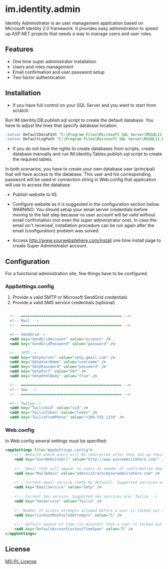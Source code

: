 im.identity.admin
=================

Identity Administrator is an user management application based on Microsoft Identity 2.0 framework. It provides easy administration to speed up ASP.NET projects that needs a way to manage users and user roles. 

## Features

- One time super administrator installation 
- Users and roles management
- Email confirmation and user password setup
- Two factor authentication

## Installation

- If you have full control on your SQL Server and you want to start from scratch.

Run IM.Identity.DB.publish.sql script to create the default database. You have to adjust the lines that specify database location:

```sql
:setvar DefaultDataPath "C:\Program Files\Microsoft SQL Server\MSSQL11.MSSQLSERVER12\MSSQL\DATA\"
:setvar DefaultLogPath "C:\Program Files\Microsoft SQL Server\MSSQL11.MSSQLSERVER12\MSSQL\DATA\"
```

- If you do not have the rights to create databases from scripts, create database manually and run IM.Identity.Tables.publish.sql
script to create the required tables.

In both scenarios, you have to create your own database user (principal) that will have access to the database. This user and his corresponding password
will be used in connection string in Web.config that application will use to access the database.

- Publish website to IIS.

- Configure website as it is suggested in the configuration section below. 
WARNING: You should setup your email server credentials before moving to the last step because no user account will be valid without email confirmation (not even the super administrator one). In case the email isn't received, installation procedure can be run again after the email (configuration) problem was solved.

- Access http://www.yourwebsitehere.com/install one time install page to create Super Administrator account. 

## Configuration

For a functional administration site, few things have to be configured.

### AppSettings.config

1. Provide a valid SMTP or Microsoft SendGrid credentials
2. Provide a valid SMS service credentials (optional)

```asp

  <!-- ============================================= -->
  <!-- Mail -->
  <!-- ============================================= -->

  <!-- SendGrid-->
  <add key="SendGridAccount" value="account" />
  <add key="SendGridPassword" value="password" />

  <!-- SMTP-->
  <add key="SmtpServer" value="smtp.gmail.com" />
  <add key="SmtpUserName" value="username" />
  <add key="SmtpPassword" value="password" />
  <add key="SmtpPort" value="587" />
  <add key="SmtpHtmlBody" value="True" />

  <!-- ============================================= -->
  <!-- Sms -->
  <!-- ============================================= -->

  <!-- Twilio-->
  <add key="TwilioSid" value="sid" />
  <add key="TwilioToken" value="token" />
  <add key="TwilioFromPhone" value="+206-555-1234" />
```

### Web.config

In Web.config several settings must be specified:

```asp	
<appSettings file="AppSettings.config">
	<!-- Website where users will be redirected after they set-up their password (login page) -->
	<add key="UserWebsiteUrl" value="http://www.yourwebsitehere.com/" />
	
	<!-- Email that will appear to users as sender of confirmation emails -->
	<add key="MailAdmin" value="administrator@yourwebsitehere.com" />
	
	<!-- Current email service (Smtp by default). Supported services are: Smtp, SendGrid -->
	<add key="EmailService" value="Smtp" />
	
	<!-- Current Sms service. Supported sms services are: Twilio -->
	<add key="SmsService" value="Twilio" />
	
	<!--Number of access attempts allowed before a user is locked out (if lockout is enabled) -->
	<add key="LockoutMaxFailedAttempts" value="5" />
	
	<!-- Default amount of time (in minutes) that a user is locked out for after MaxFailedAccessAttemptsBeforeLockout is reached -->
	<add key="DefaultAccountLockoutTimeSpan" value="5" />
</appSettings>
 ```
 
## License
[MS-PL License](https://github.com/RazvanPredescu/im.identity.admin/blob/master/LICENSE.md)

